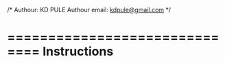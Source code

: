 /*
	Authour: KD PULE
	Authour email: kdpule@gmail.com
*/

==============================
		Instructions
==============================
